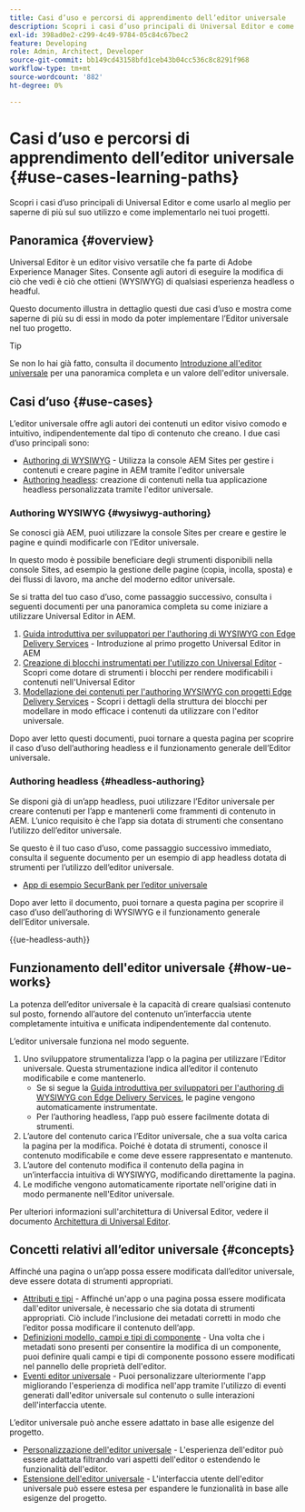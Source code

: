 ```yaml
---
title: Casi d’uso e percorsi di apprendimento dell’editor universale
description: Scopri i casi d’uso principali di Universal Editor e come utilizzarlo al meglio e come implementarlo nei tuoi progetti.
exl-id: 398ad0e2-c299-4c49-9784-05c84c67bec2
feature: Developing
role: Admin, Architect, Developer
source-git-commit: bb149cd43158bfd1ceb43b04cc536c8c8291f968
workflow-type: tm+mt
source-wordcount: '882'
ht-degree: 0%

---
```


# Casi d’uso e percorsi di apprendimento dell’editor universale {#use-cases-learning-paths}

Scopri i casi d’uso principali di Universal Editor e come usarlo al meglio per saperne di più sul suo utilizzo e come implementarlo nei tuoi progetti.

## Panoramica {#overview}

Universal Editor è un editor visivo versatile che fa parte di Adobe Experience Manager Sites. Consente agli autori di eseguire la modifica di ciò che vedi è ciò che ottieni (WYSIWYG) di qualsiasi esperienza headless o headful.

Questo documento illustra in dettaglio questi due casi d’uso e mostra come saperne di più su di essi in modo da poter implementare l’Editor universale nel tuo progetto.

>[!TIP]
>
>Se non lo hai già fatto, consulta il documento [Introduzione all&#39;editor universale](/help/implementing/universal-editor/introduction.md) per una panoramica completa e un valore dell&#39;editor universale.

## Casi d’uso {#use-cases}

L’editor universale offre agli autori dei contenuti un editor visivo comodo e intuitivo, indipendentemente dal tipo di contenuto che creano. I due casi d’uso principali sono:

* [Authoring di WYSIWYG](#wysiwyg-authoring) - Utilizza la console AEM Sites per gestire i contenuti e creare pagine in AEM tramite l&#39;editor universale
* [Authoring headless](#headless-authoring): creazione di contenuti nella tua applicazione headless personalizzata tramite l&#39;editor universale.

### Authoring WYSIWYG {#wysiwyg-authoring}

Se conosci già AEM, puoi utilizzare la console Sites per creare e gestire le pagine e quindi modificarle con l’Editor universale.

In questo modo è possibile beneficiare degli strumenti disponibili nella console Sites, ad esempio la gestione delle pagine (copia, incolla, sposta) e dei flussi di lavoro, ma anche del moderno editor universale.

Se si tratta del tuo caso d’uso, come passaggio successivo, consulta i seguenti documenti per una panoramica completa su come iniziare a utilizzare Universal Editor in AEM.

1. [Guida introduttiva per sviluppatori per l&#39;authoring di WYSIWYG con Edge Delivery Services](https://www.aem.live/developer/ue-tutorial) - Introduzione al primo progetto Universal Editor in AEM
1. [Creazione di blocchi instrumentati per l&#39;utilizzo con Universal Editor](https://www.aem.live/developer/universal-editor-blocks) - Scopri come dotare di strumenti i blocchi per rendere modificabili i contenuti nell&#39;Universal Editor
1. [Modellazione dei contenuti per l&#39;authoring WYSIWYG con progetti Edge Delivery Services](https://www.aem.live/developer/component-model-definitions) - Scopri i dettagli della struttura dei blocchi per modellare in modo efficace i contenuti da utilizzare con l&#39;editor universale.

Dopo aver letto questi documenti, puoi tornare a questa pagina per scoprire il caso d’uso dell’authoring headless e il funzionamento generale dell’Editor universale.

### Authoring headless {#headless-authoring}

Se disponi già di un’app headless, puoi utilizzare l’Editor universale per creare contenuti per l’app e mantenerli come frammenti di contenuto in AEM. L’unico requisito è che l’app sia dotata di strumenti che consentano l’utilizzo dell’editor universale.

Se questo è il tuo caso d’uso, come passaggio successivo immediato, consulta il seguente documento per un esempio di app headless dotata di strumenti per l’utilizzo dell’editor universale.

* [App di esempio SecurBank per l’editor universale](/help/implementing/universal-editor/securbank.md)

Dopo aver letto il documento, puoi tornare a questa pagina per scoprire il caso d’uso dell’authoring di WYSIWYG e il funzionamento generale dell’Editor universale.

{{ue-headless-auth}}

## Funzionamento dell&#39;editor universale {#how-ue-works}

La potenza dell’editor universale è la capacità di creare qualsiasi contenuto sul posto, fornendo all’autore del contenuto un’interfaccia utente completamente intuitiva e unificata indipendentemente dal contenuto.

L’editor universale funziona nel modo seguente.

1. Uno sviluppatore strumentalizza l’app o la pagina per utilizzare l’Editor universale. Questa strumentazione indica all’editor il contenuto modificabile e come mantenerlo.
   * Se si segue la [Guida introduttiva per sviluppatori per l&#39;authoring di WYSIWYG con Edge Delivery Services](https://www.aem.live/developer/ue-tutorial), le pagine vengono automaticamente instrumentate.
   * Per l’authoring headless, l’app può essere facilmente dotata di strumenti.
1. L’autore del contenuto carica l’Editor universale, che a sua volta carica la pagina per la modifica. Poiché è dotata di strumenti, conosce il contenuto modificabile e come deve essere rappresentato e mantenuto.
1. L’autore del contenuto modifica il contenuto della pagina in un’interfaccia intuitiva di WYSIWYG, modificando direttamente la pagina.
1. Le modifiche vengono automaticamente riportate nell&#39;origine dati in modo permanente nell&#39;Editor universale.

Per ulteriori informazioni sull&#39;architettura di Universal Editor, vedere il documento [Architettura di Universal Editor](/help/implementing/universal-editor/architecture.md).

## Concetti relativi all’editor universale {#concepts}

Affinché una pagina o un’app possa essere modificata dall’editor universale, deve essere dotata di strumenti appropriati.

* [Attributi e tipi](/help/implementing/universal-editor/attributes-types.md) - Affinché un&#39;app o una pagina possa essere modificata dall&#39;editor universale, è necessario che sia dotata di strumenti appropriati. Ciò include l’inclusione dei metadati corretti in modo che l’editor possa modificare il contenuto dell’app.
* [Definizioni modello, campi e tipi di componente](/help/implementing/universal-editor/field-types.md) - Una volta che i metadati sono presenti per consentire la modifica di un componente, puoi definire quali campi e tipi di componente possono essere modificati nel pannello delle proprietà dell&#39;editor.
* [Eventi editor universale](/help/implementing/universal-editor/events.md) - Puoi personalizzare ulteriormente l&#39;app migliorando l&#39;esperienza di modifica nell&#39;app tramite l&#39;utilizzo di eventi generati dall&#39;editor universale sul contenuto o sulle interazioni dell&#39;interfaccia utente.

L’editor universale può anche essere adattato in base alle esigenze del progetto.

* [Personalizzazione dell&#39;editor universale](/help/implementing/universal-editor/customizing.md) - L&#39;esperienza dell&#39;editor può essere adattata filtrando vari aspetti dell&#39;editor o estendendo le funzionalità dell&#39;editor.
* [Estensione dell&#39;editor universale](/help/implementing/universal-editor/extending.md) - L&#39;interfaccia utente dell&#39;editor universale può essere estesa per espandere le funzionalità in base alle esigenze del progetto.
